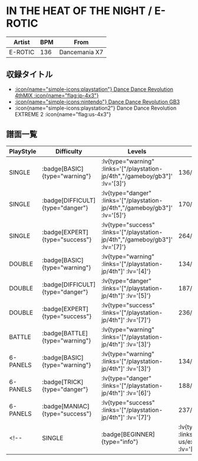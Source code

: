 # IN THE HEAT OF THE NIGHT / E-ROTIC

|Artist|BPM|From|
|------|---|----|
|E-ROTIC|136|Dancemania X7|

## 収録タイトル

- [ :icon{name="simple-icons:playstation"} Dance Dance Revolution 4thMIX :icon{name="flag:jp-4x3"} ](/playstation-jp/4th)
- [ :icon{name="simple-icons:nintendo"} Dance Dance Revolution GB3](/gameboy/gb3)
- :icon{name="simple-icons:playstation2"} Dance Dance Revolution EXTREME 2 :icon{name="flag:us-4x3"}

## 譜面一覧

|PlayStyle|Difficulty|Levels|Notes|Movie|
|---------|----------|------|-----|-----|
|SINGLE| :badge[BASIC]{type="warning"} | :lv{type="warning" :links='["/playstation-jp/4th","/gameboy/gb3"]' :lv='[3]'} |136/0||
|SINGLE| :badge[DIFFICULT]{type="danger"} | :lv{type="danger" :links='["/playstation-jp/4th","/gameboy/gb3"]' :lv='[5]'} |170/0||
|SINGLE| :badge[EXPERT]{type="success"} | :lv{type="success" :links='["/playstation-jp/4th","/gameboy/gb3"]' :lv='[7]'} |264/0||
|DOUBLE| :badge[BASIC]{type="warning"} | :lv{type="warning" :links='["/playstation-jp/4th"]' :lv='[4]'} |134/0||
|DOUBLE| :badge[DIFFICULT]{type="danger"} | :lv{type="danger" :links='["/playstation-jp/4th"]' :lv='[5]'} |187/0||
|DOUBLE| :badge[EXPERT]{type="success"} | :lv{type="success" :links='["/playstation-jp/4th"]' :lv='[7]'} |236/0||
|BATTLE| :badge[BATTLE]{type="warning"} | :lv{type="warning" :links='["/playstation-jp/4th"]' :lv='[3]'} |||
|6-PANELS| :badge[BASIC]{type="warning"} | :lv{type="warning" :links='["/playstation-jp/4th"]' :lv='[3]'} |134/0||
|6-PANELS| :badge[TRICK]{type="danger"} | :lv{type="danger" :links='["/playstation-jp/4th"]' :lv='[6]'} |188/0||
|6-PANELS| :badge[MANIAC]{type="success"} | :lv{type="success" :links='["/playstation-jp/4th"]' :lv='[7]'} |237/0||
<!-- |SINGLE| :badge[BEGINNER]{type="info"} | :lv{type="info" :links='["/playstation2-us/extreme2"]' :lv='[1]'} |83/9|| -->
